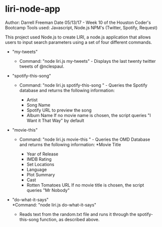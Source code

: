 # liri-node-app
Author:  Darrell Freeman
Date 05/13/17 - Week 10 of the Houston Coder's Bootcamp
Tools used:  Javascript, Node.js NPM's (Twitter, Spotify, Request)

This project used Node.js to create LIRI, a node.js application that allows users to input search parameters using a set of four different commands.
  * "my-tweets" 
    * Command: "node liri.js my-tweets" - Displays the last twenty twitter tweets of @nclespaul.
    
  * "spotify-this-song" 
    * Command: "node liri.js spotify-this-song <song-name>" - Queries the Spotify database and returns the following information:
      * Artist
      * Song Name
      * Spotify URL to preview the song
      * Album Name
    If no movie name is chosen, the script queries "I Want it That Way" by default
      
  * "movie-this"
    * Command: "node liri.js movie-this <movie name>" - Queries the OMD Database and returns the following information:
      *Movie Title
      * Year of Release
      * IMDB Rating
      * Set Locations
      * Language
      * Plot Summary
      * Cast
      * Rotten Tomatoes URL
    If no movie title is chosen, the script queries "Mr Nobody"
      
  * "do-what-it-says"  
    *Command: "node liri.js do-what-it-says"
      * Reads text from the random.txt file and runs it through the spotify-this-song function, as described above.
  
